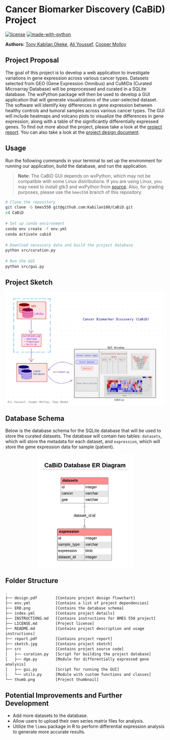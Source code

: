 # Cancer Biomarker Discovery (CaBiD) Project

[![license](https://img.shields.io/github/license/Kabilan108/CaBiD?style=flat-square)](LICENSE.md)
[![made-with-python](https://img.shields.io/badge/Made%20With-Python-blue?style=flat-square)](https://www.python.org)

**Authors:** [Tony Kabilan Okeke](mailto:tonykabilanokeke@gmail.com),
             [Ali Youssef](mailto:amy57@drexel.edu),
             [Cooper Molloy](mailto:cdm348@drexel.edu)

## Project Proposal

The goal of this project is to develop a web application to investigate
variations in gene expression across various cancer types. Datasets selected
from GEO (Gene Expression Omnibus) and CuMiDa (Curated Microarray Database)
will be preprocessed and curated in a SQLite database. The wxPython package
will then be used to develop a GUI application that will generate visualizations
of the user-selected dataset. The software will identify key differences in gene expression between healthy controls and tumoral samples across various cancer
types. The GUI will include heatmaps and volcano plots to visualize the
differences in gene expression, along with a table of the significantly
differentially expressed genes. To find out more about the project, please
take a look at the [project report](report.pdf). You can also take a look at
the [project design document](design.pdf).

## Usage

Run the following commands in your terminal to set up the environment for
running our application, build the database, and run the application.  

> **Note:** The CaBiD GUI depends on wxPython, which may not be compatible with
> some Linux distributions. If you are using Linux, you may need to install
> gtk3 and wxPython from [source](https://wxpython.org/pages/downloads/).
> Also, for grading purposes, please use the `bmes550` branch of this repository.

```bash
# Clone the repository
git clone -b bmes550 git@github.com:Kabilan108/CaBiD.git
cd CaBiD

# Set up conda environment
conda env create -f env.yml
conda activate cabid

# Download necessary data and build the project database
python src/curation.py

# Run the GUI
python src/gui.py
```

## Project Sketch

<p align="center">
  <img src="sketch.jpg" alt="Project Sketch" width="650" align="center"/>
</p>

## Database Schema

Below is the database schema for the SQLite database that will be used to
store the curated datasets. The database will contain two tables: `datasets`,
which will store the metadata for each dataset, and `expression`, which will
store the gene expression data for sample (patient).

<p align="center">
  <img src="ERD.png" alt="Database Schema" width="300" align="center"/>
</p>

## Folder Structure

```
.
├── design.pdf        [Contains project design flowchart]
├── env.yml           [Contains a list of project dependencies]
├── ERD.png           [Contains the database schema]
├── index.yml         [Contains project details]
├── INSTRUCTIONS.md   [Contains instructions for BMES 550 project]
├── LICENSE.md        [Project license]
├── README.md         [Contains project description and usage instructions]
├── report.pdf        [Contains project report]
├── sketch.jpg        [Contains project sketch]
├── src               [Contains project source code]  
│   ├── curation.py   [Script for building the project database]
│   ├── dge.py        [Module for differentially expressed gene analysis]
│   ├── gui.py        [Script for running the GUI]
│   └── utils.py      [Module with custom functions and classes]
└── thumb.png         [Project thumbnail]
```

## Potential Improvements and Further Development

- Add more datasets to the database.
- Allow users to upload their own series matrix files for analysis.
- Utilize the `limma` package in R to perform differential expression analysis
  to generate more accurate results.
